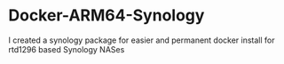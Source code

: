 # Docker-ARM64-Synology
I created a synology package for easier and permanent docker install for rtd1296 based Synology NASes
